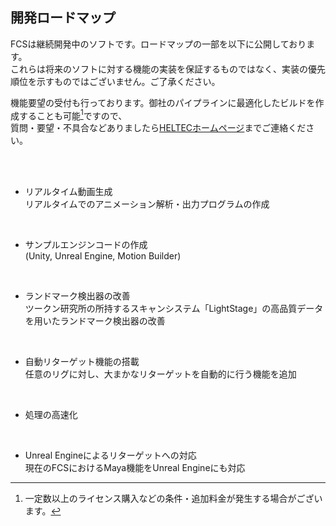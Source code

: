 ## 開発ロードマップ
FCSは継続開発中のソフトです。ロードマップの一部を以下に公開しております。  
これらは将来のソフトに対する機能の実装を保証するものではなく、実装の優先順位を示すものではございません。ご了承ください。  

機能要望の受付も行っております。御社のパイプラインに最適化したビルドを作成することも可能[^1]ですので、  
質問・要望・不具合などありましたら[HELTECホームページ](https://sensing.heltec.co.jp/product/zukun-lab/fcs/)までご連絡ください。  
[^1]:一定数以上のライセンス購入などの条件・追加料金が発生する場合がございます。
<br>
<br>

- リアルタイム動画生成  
    リアルタイムでのアニメーション解析・出力プログラムの作成
<br>

- サンプルエンジンコードの作成  
    (Unity, Unreal Engine, Motion Builder)
<br>

- ランドマーク検出器の改善  
   ツークン研究所の所持するスキャンシステム「LightStage」の高品質データを用いたランドマーク検出器の改善  
<br>

- 自動リターゲット機能の搭載   
    任意のリグに対し、大まかなリターゲットを自動的に行う機能を追加  
<br>

- 処理の高速化  
<br>

- Unreal Engineによるリターゲットへの対応  
   現在のFCSにおけるMaya機能をUnreal Engineにも対応  
